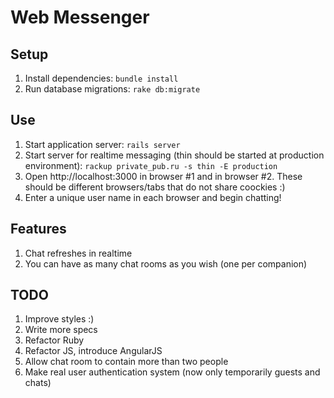 Web Messenger
=================

Setup
-----------------

1. Install dependencies: `bundle install`
2. Run database migrations: `rake db:migrate`

Use
-----------------

1. Start application server: `rails server`
2. Start server for realtime messaging (thin should be started at production environment): `rackup private_pub.ru -s thin -E production`
3. Open http://localhost:3000 in browser #1 and in browser #2. These should be different browsers/tabs that do not share coockies :)
4. Enter a unique user name in each browser and begin chatting!

Features
-----------------

1. Chat refreshes in realtime
2. You can have as many chat rooms as you wish (one per companion)


TODO
-----------------

1. Improve styles :)
2. Write more specs
3. Refactor Ruby
4. Refactor JS, introduce AngularJS
5. Allow chat room to contain more than two people
6. Make real user authentication system (now only temporarily guests and chats)
